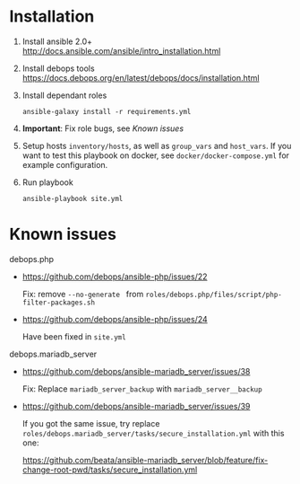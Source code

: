 # Installation

1. Install ansible 2.0+
   http://docs.ansible.com/ansible/intro_installation.html

2. Install debops tools
   https://docs.debops.org/en/latest/debops/docs/installation.html

3. Install dependant roles
   ```
   ansible-galaxy install -r requirements.yml
   ```

4. **Important**: Fix role bugs, see *Known issues*

5. Setup hosts `inventory/hosts`, as well as `group_vars` and `host_vars`. If you want to test this playbook on docker, see `docker/docker-compose.yml` for example configuration.

6. Run playbook
   ```
   ansible-playbook site.yml
   ```

# Known issues

debops.php
- https://github.com/debops/ansible-php/issues/22

  Fix: remove `--no-generate ` from `roles/debops.php/files/script/php-filter-packages.sh`

- https://github.com/debops/ansible-php/issues/24

  Have been fixed in `site.yml`

debops.mariadb_server
- https://github.com/debops/ansible-mariadb_server/issues/38

  Fix: Replace `mariadb_server_backup` with `mariadb_server__backup`

- https://github.com/debops/ansible-mariadb_server/issues/39

  If you got the same issue, try replace `roles/debops.mariadb_server/tasks/secure_installation.yml` with this one:

  https://github.com/beata/ansible-mariadb_server/blob/feature/fix-change-root-pwd/tasks/secure_installation.yml
